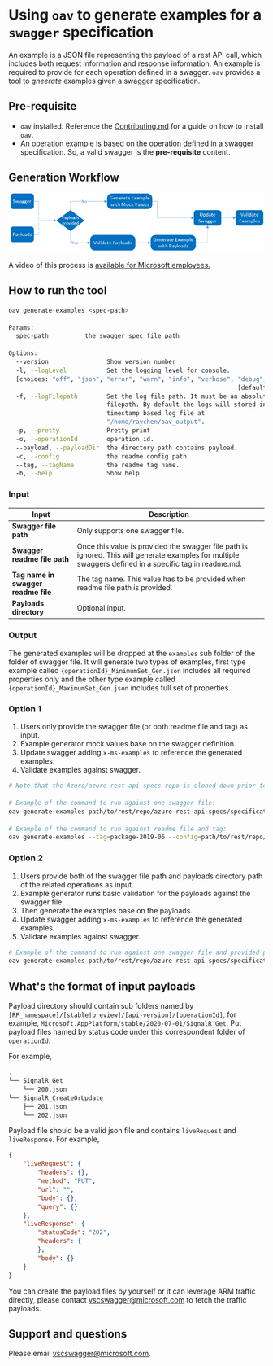 # Using `oav` to generate examples for a `swagger` specification

An example is a JSON file representing the payload of a rest API call, which includes both request information and response information. An example is required to provide for each operation defined in a swagger. `oav` provides a tool to _gneerate_ examples given a swagger specification.

## Pre-requisite

- `oav` installed. Reference the [Contributing.md](../CONTRIBUTING.md) for a guide on how to install `oav`.
- An operation example is based on the operation defined in a swagger specification. So, a valid swagger is the **pre-requisite** content. 

## Generation Workflow

![exampleGenWorkflow.png](./img/generate_example_workflow.png)

A video of this process is [available for Microsoft employees.](https://msit.microsoftstream.com/embed/video/f7b90840-98dc-94b1-9e29-f1eba35174a9?autoplay=false&amp;showinfo=true)

## How to run the tool

```bash
oav generate-examples <spec-path>

Params:
  spec-path          the swagger spec file path

Options:
  --version                Show version number                         [boolean]
  -l, --logLevel           Set the logging level for console.
  [choices: "off", "json", "error", "warn", "info", "verbose", "debug", "silly"]
                                                               [default: "info"]
  -f, --logFilepath        Set the log file path. It must be an absolute
                           filepath. By default the logs will stored in a
                           timestamp based log file at
                           "/home/raychen/oav_output".
  -p, --pretty             Pretty print
  -o, --operationId        operation id.                                [string]
  --payload, --payloadDir  the directory path contains payload.         [string]
  -c, --config             the readme config path.                      [string]
  --tag, --tagName         the readme tag name.                         [string]
  -h, --help               Show help                                   [boolean]
```

### Input

| Input | Description |
|---|---|
| **Swagger file path** | Only supports one swagger file. |
| **Swagger readme file path** | Once this value is provided the swagger file path is ignored. This will generate examples for multiple swaggers defined in a specific tag in readme.md. |
| **Tag name in swagger readme file** | The tag name. This value has to be provided when readme file path is provided. |
| **Payloads directory** | Optional input. |

### Output

The generated examples will be dropped at the `examples` sub folder of the folder of swagger file. 
It will generate two types of examples, first type example called `{operationId}_MinimumSet_Gen.json` includes all required properties only and the other type example called `{operationId}_MaximumSet_Gen.json` includes full set of properties.

### Option 1

1. Users only provide the swagger file (or both readme file and tag) as input. 
2. Example generator mock values base on the swagger definition. 
3. Update swagger adding `x-ms-examples` to reference the generated examples.
4. Validate examples against swagger.

```bash
# Note that the Azure/azure-rest-api-specs repo is cloned down prior to invocation

# Example of the command to run against one swagger file: 
oav generate-examples path/to/rest/repo/azure-rest-api-specs/specification/storage/resource-manager/Microsoft.SignalRService/stable/2020-05-01/signalr.json

# Example of the command to run against readme file and tag: 
oav generate-examples --tag=package-2019-06 --config=path/to/rest/repo/azure-rest-api-specs/specification/storage/resource-manager/readme.md
```

### Option 2

1. Users provide both of the swagger file path and payloads directory path of the related operations as input.
2. Example generator runs basic validation for the payloads against the swagger file.
3. Then generate the examples base on the payloads.
4. Update swagger adding `x-ms-examples` to reference the generated examples.
5. Validate examples against swagger.

```bash
# Example of the command to run against one swagger file and provided payloads: 
oav generate-examples path/to/rest/repo/azure-rest-api-specs/specification/storage/resource-manager/Microsoft.SignalRService/stable/2020-05-01/signalr.json --payloadDir=C:/payloads
```

## What's the format of input payloads

Payload directory should contain sub folders named by `[RP_namespace]/[stable|preview]/[api-version]/[operationId]`, for example, `Microsoft.AppPlatform/stable/2020-07-01/SignalR_Get`. Put payload files named by status code under this correspondent folder of `operationId`.

For example,
```bash
.
└── SignalR_Get
    └── 200.json
└── SignalR_CreateOrUpdate
    ├── 201.json
    └── 202.json
```

Payload file should be a valid json file and contains `liveRequest` and `liveResponse`. 
For example,
```json
{
    "liveRequest": {
        "headers": {},
        "method": "PUT",
        "url": "",
        "body": {},
        "query": {}
    },
    "liveResponse": {
        "statusCode": "202",
        "headers": {
        },
        "body": {}
    }
}
```

You can create the payload files by yourself or it can leverage ARM traffic directly, please contact vscswagger@microsoft.com to fetch the traffic payloads.

## Support and questions

Please email vscswagger@microsoft.com.